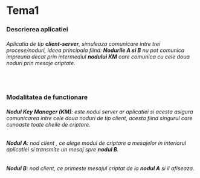 # Tema1

### **Descrierea aplicatiei**
###### Aplicatia de tip **client-server**, simuleaza comunicare intre trei procese/noduri, ideea principala fiind: **Nodurile A si B** nu pot comunica impreuna decat prin intermediul **nodului KM** care comunica cu cele doua noduri prin mesaje criptate.
&nbsp;
### **Modalitatea de functionare**
###### **Nodul Key Manager (KM)**:  este nodul server ar aplicatiei si acesta asigura comunicarea intre cele doua noduri de tip client, acesta fiind singurul care cunoaste toate cheile de criptare.
###### **Nodul A**: nod client , ce alege modul de criptare a mesajelor in interiorul aplicatiei si transmite un mesaj spre **nodul B**.
###### **Nodul B**: nod client, ce primeste mesajul criptat de la **nodul A**  si il afiseaza.
